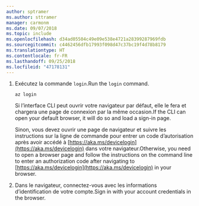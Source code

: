```yaml
---
author: sptramer
ms.author: sttramer
manager: carmonm
ms.date: 09/07/2018
ms.topic: include
ms.openlocfilehash: d34ad05504c49e09e538e4721a28399287969fdb
ms.sourcegitcommit: c4462456dfb17993f098d47c37bc19f4d78b8179
ms.translationtype: HT
ms.contentlocale: fr-FR
ms.lasthandoff: 09/25/2018
ms.locfileid: "47178131"
---
```

1. <span data-ttu-id="4f550-101">Exécutez la commande `login`.</span><span class="sxs-lookup"><span data-stu-id="4f550-101">Run the `login` command.</span></span>

    ```azurecli-interactive
    az login
    ```

    <span data-ttu-id="4f550-102">Si l’interface CLI peut ouvrir votre navigateur par défaut, elle le fera et chargera une page de connexion par la même occasion.</span><span class="sxs-lookup"><span data-stu-id="4f550-102">If the CLI can open your default browser, it will do so and load a sign-in page.</span></span>

    <span data-ttu-id="4f550-103">Sinon, vous devez ouvrir une page de navigateur et suivre les instructions sur la ligne de commande pour entrer un code d’autorisation après avoir accédé à [https://aka.ms/devicelogin](https://aka.ms/devicelogin) dans votre navigateur.</span><span class="sxs-lookup"><span data-stu-id="4f550-103">Otherwise, you need to open a browser page and follow the instructions on the command line to enter an  authorization code after navigating to [https://aka.ms/devicelogin](https://aka.ms/devicelogin) in your browser.</span></span>

2. <span data-ttu-id="4f550-104">Dans le navigateur, connectez-vous avec les informations d’identification de votre compte.</span><span class="sxs-lookup"><span data-stu-id="4f550-104">Sign in with your account credentials in the browser.</span></span>
